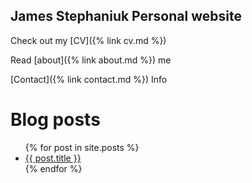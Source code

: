 ## James Stephaniuk Personal website

Check out my [CV]({% link cv.md %})

Read [about]({% link about.md %}) me

[Contact]({% link contact.md %}) Info

# Blog posts
<ul>
  {% for post in site.posts %}
    <li>
      <a href="{{ post.url }}">{{ post.title }}</a>
    </li>
  {% endfor %}
</ul>
